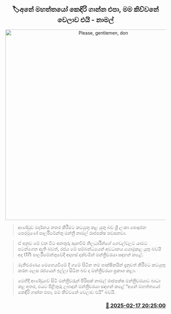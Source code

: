 <p align='center'><b><h2 align='center' title='Please, gentlemen, don't whine, I told you the time will come - Namal'>🏷අනේ මහත්තයෝ කෙඳිරි ගාන්න එපා, මම කිව්වනේ වෙලාව එයි - නාමල්</h2></b></p>
<p align='center'><img src='https://helakuru.sgp1.cdn.digitaloceanspaces.com/esana/images/lib/namal-rajapaksa-parliment-new-tt.jpg' width='600' alt='Please, gentlemen, don't whine, I told you the time will come - Namal'></p>

> ආණ්ඩුව මර්දනය නතර කිරීමට කටයුතු කළ යුතු බව ශ්‍රී ලංකා පොදුජන පෙරමුණේ පාර්ලිමේන්තු මන්ත්‍රී නාමල් රාජපක්ෂ පවසනවා.

> ඒ අනුව මේ වන විට අනතුරු ඇඟවීම් නිලධාරීන්ගේ ගෙවල්වලට යාමට පටන්ගෙන ඇති බවත්, රජය මේ සම්බන්ධයෙන් අවධානය යොමුකළ යුතු බවයි අද (17) පාර්ලිමේන්තුවේදී අදහස් දක්වමින් මන්ත්‍රීවරයා සඳහන් කළේ.

> මැතිවරණය මෙහෙයවීමේ දී ගමේ සිටින තම පාක්ෂිකයින් දැනුවත් කිරීමට කටයුතු කරන ලෙස රජයෙන් ඉල්ලා සිටින බව ද මන්ත්‍රීවරයා ප්‍රකාශ කළා.

> මෙහිදී ආණ්ඩුවේ සිටි මන්ත්‍රීවරුන් පිරිසක් නාමල් රාජපක්ෂ මන්ත්‍රීවරයාට බාධා කළ අතර, එයට පිළිතුරු ලබාදුන් මන්ත්‍රීවරයා සඳහන් කළේ “අනේ මහත්තයෝ කෙඳිරි ගාන්න එපා, මම කිව්වනේ වෙලාව එයි” බවයි.



<h3 align='right'><a href='https://www.helakuru.lk/esana/p/107553/'>📅 2025-02-17 20:25:00</a></h3>
